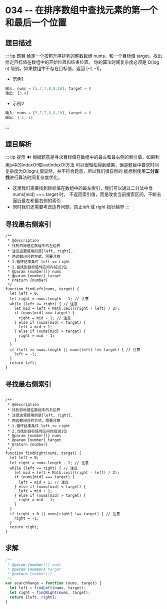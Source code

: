 # 034 -- 在排序数组中查找元素的第一个和最后一个位置

## 题目描述
::: tip 题目
给定一个按照升序排列的整数数组 nums，和一个目标值 target。找出给定目标值在数组中的开始位置和结束位置。
你的算法时间复杂度必须是 O(log n) 级别。如果数组中不存在目标值，返回 [-1, -1]。
* 示例1
```js
输入: nums = [5,7,7,8,8,10], target = 8
输出: [3,4]
```
* 示例2
```js
输入: nums = [5,7,7,8,8,10], target = 6
输出: [-1,-1]
```
:::

## 题目解析 <Badge text="解法说明"/>
::: tip 提示
:loud_sound:
根据题意是寻求目标值在数组中的最左和最右侧的索引值，如果利用js中的indexOf和lastIndexOf方法
可以很轻松得到结果，但是题目中要求时间复杂度为O(logn),很显然，并不符合题意，所以我们很自然的
能想到使用**二分查找**进行算法时间复杂度优化。
* 这里我们需要找到目标值在数组中的最左索引，我们可以通过二分法中当nums[mid] === target 时，
不返回索引值，而是改变当前搜索区间，不断去逼近最左和最右侧的索引
* 同时我们还需要考虑边界问题，防止left 或 right 指针越界
:::

## 寻找最右侧索引
```js{14,15,18,25}
/**
 * @description
 * 找到目标值在数组中的左边界
 * 注意这里使用的是[left, right],
 * 两边都闭合的方式，需要注意
 * 1.循环结束条件 left <= right
 * 2.当找到目标值时区间向前进1位
 * @param {number[]} nums
 * @param {number} target
 * @return {number}
 */
function findLeft(nums, target) {
  let left = 0;
  let right = nums.length - 1; // 注意
  while (left <= right) { // 注意
    let mid = left + Math.ceil((right - left) / 2);
    if (nums[mid] === target) {
      right = mid - 1; // 注意
    } else if (nums[mid] < target) {
      left = mid + 1;
    } else if (nums[mid] > target) {
      right = mid - 1;
    }
  }
  if (left >= nums.length || nums[left] !== target) { // 注意
    left = -1;
  }
  return left;
}
```

## 寻找最右侧索引
```js{15,16,19,26}

/**
 * @description
 * 找到目标值在数组中的右边界
 * 注意这里使用的是[left, right],
 * 两边都闭合的方式，需要注意
 * 1.循环结束条件 left <= right
 * 2.当找到目标值时区间向后进1位
 * @param {number[]} nums
 * @param {number} target
 * @return {number}
 */
function findRight(nums, target) {
  let left = 0;
  let right = nums.length - 1; // 注意
  while (left <= right) { // 注意
    let mid = left + Math.ceil((right - left) / 2);
    if (nums[mid] === target) {
      left = mid + 1; // 注意
    } else if (nums[mid] < target) {
      left = mid + 1;
    } else if (nums[mid] > target) {
      right = mid - 1;
    }
  }
  if (right < 0 || nums[right] !== target) { // 注意
    right = -1;
  }
  return right;
}

```

## 求解
```js
/**
 * @param {number[]} nums
 * @param {number} target
 * @return {number[]}
 */
var searchRange = function (nums, target) {
  let left = findLeft(nums, target);
  let right = findRight(nums, target);
  return [left, right];
}
```